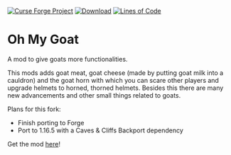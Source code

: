 [![Curse Forge Project](http://cf.way2muchnoise.eu/versions/For%20Minecraft_585284_all.svg)](https://www.curseforge.com/minecraft/mc-mods/goat/)
[![Download](http://cf.way2muchnoise.eu/full_585284_downloads.svg)](https://www.curseforge.com/minecraft/mc-mods/goat/files/)
[![Lines of Code](https://tokei.rs/b1/github/Affehund/OhMyGoat?category=code)](https://github.com/Affehund/OhMyGOat)

# Oh My Goat

A mod to give goats more functionalities.

This mods adds goat meat, goat cheese (made by putting goat milk into a cauldron) and the goat horn with which you can
scare other players and upgrade helmets to horned, thorned helmets. Besides this there are many new advancements and
other small things related to goats.

Plans for this fork:
- Finish porting to Forge
- Port to 1.16.5 with a Caves & Cliffs Backport dependency

Get the mod [here](https://www.curseforge.com/minecraft/mc-mods/goat/)! 
